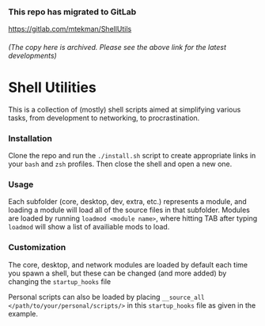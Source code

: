 ### This repo has migrated to GitLab
https://gitlab.com/mtekman/ShellUtils
###### (The copy here is archived. Please see the above link for the latest developments)


# Shell Utilities #

This is a collection of (mostly) shell scripts aimed at simplifying various tasks, from development to networking, to procrastination.

### Installation ###

Clone the repo and run the `./install.sh` script to create appropriate links in your `bash` and `zsh` profiles. Then close the shell and open a new one.


### Usage ###

Each subfolder (core, desktop, dev, extra, etc.) represents a module, and loading a module will load all of the source files in that subfolder.  Modules are loaded by running `loadmod <module name>`, where hitting TAB after typing `loadmod` will show a list of availiable mods to load.

### Customization ###

The core, desktop, and network modules are loaded by default each time you spawn a shell, but these can be changed (and more added) by changing the `startup_hooks` file

Personal scripts can also be loaded by placing `__source_all </path/to/your/personal/scripts/>` in this `startup_hooks` file as given in the example.
